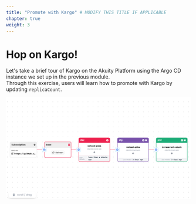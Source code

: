 ```yaml
---
title: "Promote with Kargo" # MODIFY THIS TITLE IF APPLICABLE
chapter: true
weight: 3
---
```


# Hop on Kargo!
Let's take a brief tour of Kargo on the Akuity Platform using the Argo CD instance we set up in the previous module. <br>
Through this exercise, users will learn how to promote with Kargo by updating ```replicaCount```. 

![Kargo Example](../../static/images/KargoIndex.png)